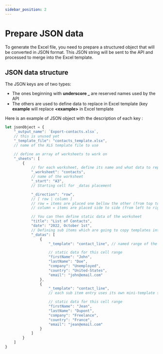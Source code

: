 ```yaml
---
sidebar_position: 2
---
```


# Prepare JSON data

To generate the Excel file, you need to prepare a structured object that will be converted in JSON format. This JSON
string will be sent to the API and processed to merge into the Excel template.

## JSON data structure

The JSON keys are of two types:

* The ones beginning with **underscore _** are reserved names used by the API
* The others are used to define data to replace in Excel template (key **example** will replace **<example\>** in Excel
  template

Here is an example of JSON object with the description of each key :

```js
let jsonObject = {
    "_output_name": `Export-contacts.xlsx`,
    // this is unused yet
    "_template_file": "contacts_template.xlsx",
    // name of the XLS template file to use

    // define an array of worksheets to work on
    "_sheets": [
        {
            // for each worksheet, define its name and what data to replace inside
            "_worksheet": "contacts",
            // name of the worksheet
            "_start": "A3",
            // Starting cell for _datas placement

            "_direction": "row",
            // [ row | column ] 
            // row = items are placed one bellow the other (from top to bottom)
            // column = items are placed side to side (from left to right)

            // You can then define static data of the worksheet 
            "title": "List of Contacts",
            "date": "2022, October 1st",
            // Defining sub items which are going to copy templates into main sheet
            "_datas": [
                {
                    "_template": "contact_line", // named range of the mini template

                    // static data for this cell range
                    "firstName": "John",
                    "lastName": "Doe",
                    "company": "Unemployed",
                    "country": "United-States",
                    "email": "john@email.com"
                },
                {
                    "_template": "contact_line",
                    // each sub item entry uses its own mini-template so you can have different styling per line if needed

                    // static data for this cell range
                    "firstName": "Jean",
                    "lastName": "Dupont",
                    "company": "Freelance",
                    "country": "France",
                    "email": "jean@email.com"
                }
            ]
        }
    ]
}

```